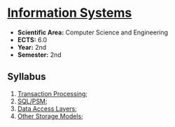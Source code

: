 # [Information Systems](https://www.isel.pt/en/leic/information-systems)

* **Scientific Area:** Computer Science and Engineering
* **ECTS:** 6.0
* **Year:** 2nd
* **Semester:** 2nd

## Syllabus

1. [Transaction Processing](1-transaction-processing.md);
2. [SQL/PSM](2-sql-psm.md);
3. [Data Access Layers](3-data-access-layers.md);
4. [Other Storage Models](4-other-storage-models.md);